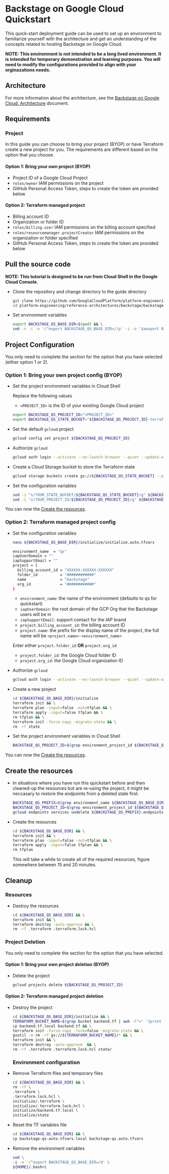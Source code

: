 # Backstage on Google Cloud Quickstart

This quick-start deployment guide can be used to set up an environment to familiarize yourself with the architecture and get an understanding of the concepts related to hosting Backstage on Google Cloud.

**NOTE: This environment is not intended to be a long lived environment. It is intended for temporary demonstration and learning purposes.  You will need to modify the configurations provided to align with your orginazations needs.**

## Architecture

For more information about the architecture, see the [Backstage on Google Cloud: Architecture](docs/backstage-quickstart-architecture.md) document.

## Requirements

### Project

In this guide you can choose to bring your project (BYOP) or have Terraform create a new project for you. The requirements are different based on the option that you choose.

#### Option 1: Bring your own project (BYOP)

- Project ID of a Google Cloud Project
- `roles/owner` IAM permissions on the project
- GitHub Personal Access Token, steps to create the token are provided below

#### Option 2: Terraform managed project

- Billing account ID
- Organization or folder ID
- `roles/billing.user` IAM permissions on the billing account specified
- `roles/resourcemanager.projectCreator` IAM permissions on the organization or folder specified
- GitHub Personal Access Token, steps to create the token are provided below

## Pull the source code

**NOTE: This tutorial is designed to be run from Cloud Shell in the Google Cloud Console.**

- Clone the repository and change directory to the guide directory

  ```bash
  git clone https://github.com/GoogleCloudPlatform/platform-engineering && \
  cd platform-engineering/reference-architectures/backstage/backstage-quickstart

  ```

- Set environment variables

  ```bash
  export BACKSTAGE_QS_BASE_DIR=$(pwd) && \
  sed -n -i -e '/^export BACKSTAGE_QS_BASE_DIR=/!p' -i -e '$aexport BACKSTAGE_QS_BASE_DIR="'"${BACKSTAGE_QS_BASE_DIR}"'"' ${HOME}/.bashrc
  ```

## Project Configuration

You only need to complete the section for the option that you have selected (either option 1 or 2).

### Option 1: Bring your own project config (BYOP)

- Set the project environment variables in Cloud Shell

  Replace the following values

  - `<PROJECT_ID>` is the ID of your existing Google Cloud project

  ```bash
  export BACKSTAGE_QS_PROJECT_ID="<PROJECT_ID>"
  export BACKSTAGE_QS_STATE_BUCKET="${BACKSTAGE_QS_PROJECT_ID}-terraform"
  ```

- Set the default `gcloud` project

  ```bash
  gcloud config set project ${BACKSTAGE_QS_PROJECT_ID}
  ```

- Authorize `gcloud`

  ```bash
  gcloud auth login --activate --no-launch-browser --quiet --update-adc
  ```

- Create a Cloud Storage bucket to store the Terraform state

  ```bash
  gcloud storage buckets create gs://${BACKSTAGE_QS_STATE_BUCKET} --project ${BACKSTAGE_QS_PROJECT_ID}
  ```

- Set the configuration variables

  ```bash
  sed -i "s/YOUR_STATE_BUCKET/${BACKSTAGE_QS_STATE_BUCKET}/g" ${BACKSTAGE_QS_BASE_DIR}/backend.tf
  sed -i "s/YOUR_PROJECT_ID/${BACKSTAGE_QS_PROJECT_ID}/g" ${BACKSTAGE_QS_BASE_DIR}/backstage-qs.auto.tfvars
  ```

You can now the [Create the resources](#create-the-resources).

### Option 2: Terraform managed project config

- Set the configuration variables

  ```bash
  nano ${BACKSTAGE_QS_BASE_DIR}/initialize/initialize.auto.tfvars
  ```

  ```bash
  environment_name  = "qs"
  iapUserDomain = ""
  iapSupportEmail = ""
  project = {
    billing_account_id = "XXXXXX-XXXXXX-XXXXXX"
    folder_id          = "############"
    name               = "backstage"
    org_id             = "############"
  }
  ```

  - `environment_name`: the name of the environment (defaults to qs for quickstart)
  - `iapUserDomain`: the root domain of the GCP Org that the Backstage users will be in
  - `iapSupportEmail`: support contact for the IAP brand
  - `project.billing_account_id`: the billing account ID
  - `project.name`: the prefix for the display name of the project, the full name will be `<project.name>-<environment_name>`

  Enter either `project.folder_id` **OR** `project.org_id`

  - `project.folder_id`: the Google Cloud folder ID
  - `project.org_id`: the Google Cloud organization ID

- Authorize `gcloud`

  ```bash
  gcloud auth login --activate --no-launch-browser --quiet --update-adc
  ```

- Create a new project

  ```bash
  cd ${BACKSTAGE_QS_BASE_DIR}/initialize
  terraform init && \
  terraform plan -input=false -out=tfplan && \
  terraform apply -input=false tfplan && \
  rm tfplan && \
  terraform init -force-copy -migrate-state && \
  rm -rf state
  ```

- Set the project environment variables in Cloud Shell

  ```bash
  BACKSTAGE_QS_PROJECT_ID=$(grep environment_project_id ${BACKSTAGE_QS_BASE_DIR}/backstage-qs.auto.tfvars | awk -F"=" '{print $2}' | xargs)
  ```

You can now the [Create the resources](#create-the-resources).

## Create the resources

- In situations where you have run this quickstart before and then cleaned-up the resources but are re-using the project, it might be neccasary to restore the endpoints from a deleted state first.

  ```bash
  BACKSTAGE_QS_PREFIX=$(grep environment_name ${BACKSTAGE_QS_BASE_DIR}/backstage-qs.auto.tfvars | awk -F"=" '{print $2}' | xargs)
  BACKSTAGE_QS_PROJECT_ID=$(grep environment_project_id ${BACKSTAGE_QS_BASE_DIR}/backstage-qs.auto.tfvars | awk -F"=" '{print $2}' | xargs)
  gcloud endpoints services undelete ${BACKSTAGE_QS_PREFIX}.endpoints.${BACKSTAGE_QS_PROJECT_ID}.cloud.goog --quiet 2>/dev/null
  ```

- Create the resources

  ```bash
  cd ${BACKSTAGE_QS_BASE_DIR} && \
  terraform init && \
  terraform plan -input=false -out=tfplan && \
  terraform apply -input=false tfplan && \
  rm tfplan
  ```

  This will take a while to create all of the required resources, figure somewhere between 15 and 20 minutes.

## Cleanup

### Resources

- Destroy the resources

  ```bash
  cd ${BACKSTAGE_QS_BASE_DIR} && \
  terraform init && \
  terraform destroy -auto-approve && \
  rm -rf .terraform .terraform.lock.hcl
  ```

### Project Deletion

You only need to complete the section for the option that you have selected.

#### Option 1: Bring your own project deletion (BYOP)

- Delete the project

  ```bash
  gcloud projects delete ${BACKSTAGE_QS_PROJECT_ID}
  ```

#### Option 2: Terraform managed project deletion

- Destroy the project

  ```bash
  cd ${BACKSTAGE_QS_BASE_DIR}/initialize && \
  TERRAFORM_BUCKET_NAME=$(grep bucket backend.tf | awk -F"=" '{print $2}' | xargs) && \
  cp backend.tf.local backend.tf && \
  terraform init -force-copy -lock=false -migrate-state && \
  gsutil -m rm -rf gs://${TERRAFORM_BUCKET_NAME}/* && \
  terraform init && \
  terraform destroy -auto-approve  && \
  rm -rf .terraform .terraform.lock.hcl state/
  ```

  ### Environment configuration

- Remove Terraform files and temporary files

  ```bash
  cd ${BACKSTAGE_QS_BASE_DIR} && \
  rm -rf \
  .terraform \
  .terraform.lock.hcl \
  initialize/.terraform \
  initialize/.terraform.lock.hcl \
  initialize/backend.tf.local \
  initialize/state
  ```

- Reset the TF variables file

  ```bash
  cd ${BACKSTAGE_QS_BASE_DIR} && \
  cp backstage-qs-auto.tfvars.local backstage-qs.auto.tfvars

- Remove the environment variables

  ```bash
  sed \
  -i -e '/^export BACKSTAGE_QS_BASE_DIR=/d' \
  ${HOME}/.bashrc
  ```
